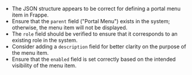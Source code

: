 - The JSON structure appears to be correct for defining a portal menu item in Frappe.
- Ensure that the `parent` field ("Portal Menu") exists in the system; otherwise, the menu item will not be displayed.
- The `role` field should be verified to ensure that it corresponds to an existing role in the system.
- Consider adding a `description` field for better clarity on the purpose of the menu item.
- Ensure that the `enabled` field is set correctly based on the intended visibility of the menu item.